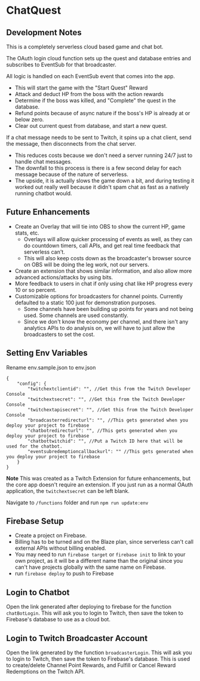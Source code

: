 # ChatQuest
 
## Development Notes
This is a completely serverless cloud based game and chat bot. 

The OAuth login cloud function sets up the quest and database entries and subscribes to EventSub for that broadcaster.

All logic is handled on each EventSub event that comes into the app.
- This will start the game with the "Start Quest" Reward
- Attack and deduct HP from the boss with the action rewards
- Determine if the boss was killed, and "Complete" the quest in the database.
- Refund points because of async nature if the boss's HP is already at or below zero.
- Clear out current quest from database, and start a new quest.

If a chat message needs to be sent to Twitch, it spins up a chat client, send the message, then disconnects from the chat server.
- This reduces costs because we don't need a server running 24/7 just to handle chat messages.
- The downfall to this process is there is a few second delay for each message because of the nature of serverless.
 - The upside, it is actually slows the game down a bit, and during testing it worked out really well because it didn't spam chat as fast as a natively running chatbot would.

## Future Enhancements

- Create an Overlay that will tie into OBS to show the current HP, game stats, etc.
  - Overlays will allow quicker processing of events as well, as they can do countdown timers, call APIs, and get real time feedback that serverless can't.
  - This will also keep costs down as the broadcaster's browser source on OBS will be doing the leg work, not our servers.
- Create an extension that shows similar information, and also allow more advanced actions/attacks by using bits.
- More feedback to users in chat if only using chat like HP progress every 10 or so percent.
- Customizable options for broadcasters for channel points. Currently defaulted to a static 100 just for demonstration purposes.
    - Some channels have been building up points for years and not being used. Some channels are used constantly.
    - Since we don't know the economy per channel, and there isn't any analytics APIs to do analysis on, we will have to just allow the broadcasters to set the cost.

## Setting Env Variables
Rename env.sample.json to env.json
```
{
    "config": {
        "twitchextclientid": "", //Get this from the Twitch Developer Console
        "twitchextsecret": "", //Get this from the Twitch Developer Console
        "twitchextapisecret": "", //Get this from the Twitch Developer Console
        "broadcasterredirecturl": "", //This gets generated when you deploy your project to firebase
        "chatbotredirecturl": "", //This gets generated when you deploy your project to firebase
        "chatbottwitchid": "", //Put a Twitch ID here that will be used for the chatbot.
        "eventsubredemptioncallbackurl": "" //This gets generated when you deploy your project to firebase
    }
}
```
**Note** This was created as a Twitch Extension for future enhancements, but the core app doesn't require an extension. If you just run as  a normal OAuth application, the `twitchextsecret` can be left blank.

Navigate to `/functions` folder and run `npm run update:env`

## Firebase Setup

- Create a project on Firebase.
- Billing has to be turned and on the Blaze plan, since serverless can't call external APIs without billing enabled.
- You may need to run `firebase target` or `firebase init` to link to your own project, as it will be a different name than the original since you can't have projects globally with the same name on Firebase.
- run `firebase deploy` to push to Firebase

## Login to Chatbot
Open the link generated after deploying to firebase for the function `chatBotLogin`.
This will ask you to login to Twitch, then save the token to Firebase's database to use as a cloud bot.

## Login to Twitch Broadcaster Account
Open the link generated by the function `broadcasterLogin`.
This will ask you to login to Twitch, then save the token to Firebase's database. 
This is used to create/delete Channel Point Rewards, and Fulfill or Cancel Reward Redemptions on the Twitch API.
